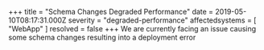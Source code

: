 +++
title = "Schema Changes Degraded Performance"
date = 2019-05-10T08:17:31.000Z
severity = "degraded-performance"
affectedsystems = [
  "WebApp"
]
resolved = false
+++
We are currently facing an issue causing some schema changes resulting into a deployment error